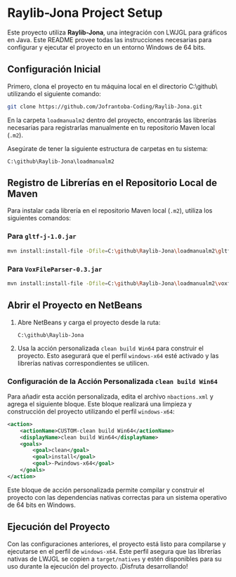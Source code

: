 
# Raylib-Jona Project Setup

Este proyecto utiliza **Raylib-Jona**, una integración con LWJGL para gráficos en Java. Este README provee todas las instrucciones necesarias para configurar y ejecutar el proyecto en un entorno Windows de 64 bits.

## Configuración Inicial

Primero, clona el proyecto en tu máquina local en el directorio C:\github\ utilizando el siguiente comando:

```bash
git clone https://github.com/Jofrantoba-Coding/Raylib-Jona.git
```

En la carpeta `loadmanualm2` dentro del proyecto, encontrarás las librerías necesarias para registrarlas manualmente en tu repositorio Maven local (`.m2`).

Asegúrate de tener la siguiente estructura de carpetas en tu sistema:

   ```
   C:\github\Raylib-Jona\loadmanualm2
   ```

## Registro de Librerías en el Repositorio Local de Maven

Para instalar cada librería en el repositorio Maven local (`.m2`), utiliza los siguientes comandos:

### Para `gltf-j-1.0.jar`

```bash
mvn install:install-file -Dfile=C:\github\Raylib-Jona\loadmanualm2\gltf-j-1.0.jar -DgroupId=com.jofrantoba -DartifactId=gltf-j -Dversion=1.0 -Dpackaging=jar
```

### Para `VoxFileParser-0.3.jar`

```bash
mvn install:install-file -Dfile=C:\github\Raylib-Jona\loadmanualm2\voxfileparser-0.3.jar -DgroupId=com.jofrantoba -DartifactId=voxfileparser -Dversion=0.3 -Dpackaging=jar
```

## Abrir el Proyecto en NetBeans

1. Abre NetBeans y carga el proyecto desde la ruta:

   ```
   C:\github\Raylib-Jona
   ```

2. Usa la acción personalizada `clean build Win64` para construir el proyecto. Esto asegurará que el perfil `windows-x64` esté activado y las librerías nativas correspondientes se utilicen.

### Configuración de la Acción Personalizada `clean build Win64`

Para añadir esta acción personalizada, edita el archivo `nbactions.xml` y agrega el siguiente bloque. Este bloque realizará una limpieza y construcción del proyecto utilizando el perfil `windows-x64`:

```xml
<action>
    <actionName>CUSTOM-clean build Win64</actionName>
    <displayName>clean build Win64</displayName>
    <goals>
        <goal>clean</goal>
        <goal>install</goal>
        <goal>-Pwindows-x64</goal>
    </goals>
</action>
```

Este bloque de acción personalizada permite compilar y construir el proyecto con las dependencias nativas correctas para un sistema operativo de 64 bits en Windows.

## Ejecución del Proyecto

Con las configuraciones anteriores, el proyecto está listo para compilarse y ejecutarse en el perfil de `windows-x64`. Este perfil asegura que las librerías nativas de LWJGL se copien a `target/natives` y estén disponibles para su uso durante la ejecución del proyecto. ¡Disfruta desarrollando!
